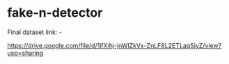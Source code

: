 # fake-n-detector


Final dataset link: -

https://drive.google.com/file/d/1ifXihj-jnWlZkVx-ZnLF8L2ETLaqSjyZ/view?usp=sharing
